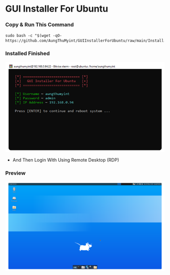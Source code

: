 # GUI Installer For Ubuntu

### Copy & Run This Command
```shell
sudo bash -c "$(wget -qO- https://github.com/AungThuMyint/GUIInstallerForUbuntu/raw/main/Install.sh)"
```

### Installed Finished
<img src=https://raw.githubusercontent.com/AungThuMyint/GUIInstallerForUbuntu/main/Finish.png>

* And Then Login With Using Remote Desktop (RDP)

### Preview
<img src=https://raw.githubusercontent.com/AungThuMyint/GUIInstallerForUbuntu/main/Output.png>
